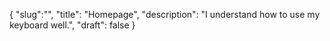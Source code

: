 {
  "slug":"",
  "title": "Homepage",
  "description": "I understand how to use my keyboard well.",
  "draft": false
}